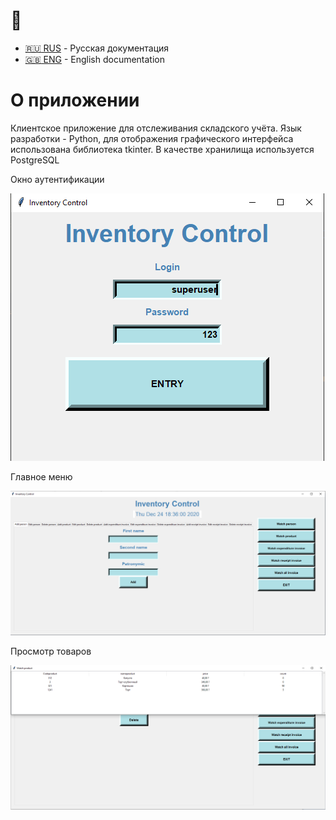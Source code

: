 
# :construction: 

- [:ru: RUS](./README.ru.md) - Русская документация
- [:uk: ENG](./README.md) - English documentation

# О приложении
Клиентское приложение для отслеживания складского учёта.
Язык разработки - Python, для отображения графического интерфейса использована библиотека tkinter. В качестве хранилища используется PostgreSQL

Окно аутентификации

![Authentication](Authentication.png)

Главное меню

![menu](menu.png)

Просмотр товаров

![LookProduct](LookProduct.png)
